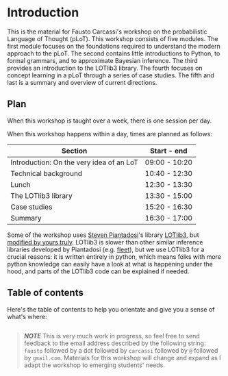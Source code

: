 # Introduction

This is the material for Fausto Carcassi's workshop on the probabilistic Language of Thought (pLoT).
This workshop consists of five modules. The first module focuses on the foundations required to understand the modern approach to the pLoT. The second contains little introductions to Python, to formal grammars, and to approximate Bayesian inference. The third provides an introduction to the LOTlib3 library. The fourth focuses on concept learning in a pLoT through a series of case studies. The fifth and last is a summary and overview of current directions.

## Plan

When this workshop is taught over a week, there is one session per day. 

When this workshop happens within a day, times are planned as follows:

| Section                                  | Start - end   | 
| ---------------------------------------- |:-------------:|
| Introduction: On the very idea of an LoT | 09:00 - 10:20 |
| Technical background                     | 10:40 - 12:30 |
| Lunch                                    | 12:30 - 13:30 |
| The LOTlib3 library                      | 13:30 - 15:00 |
| Case studies                             | 15:20 - 16:30 |
| Summary                                  | 16:30 - 17:00 |

Some of the workshop uses [Steven Piantadosi](http://colala.berkeley.edu/people/piantadosi/)'s library [LOTlib3](https://github.com/piantado/LOTlib3), but [modified by yours truly](https://github.com/thelogicalgrammar/LOTlib3). LOTlib3 is slower than other similar inference libraries developed by Piantadosi (e.g. [fleet](https://github.com/piantado/Fleet)), but we use LOTlib3 for a crucial reasons: it is written entirely in python, which means folks with more python knowledge can easily have a look at what is happening under the hood, and parts of the LOTlib3 code can be explained if needed. 

## Table of contents

Here's the table of contents to help you orientate and give you a sense of what's where:

```{tableofcontents}
```

> **_NOTE_** This is very much work in progress, so feel free to send feedback to the email address described by the following string:  `fausto` followed by a dot followed by `carcassi` followed by `@` followed by `gmail.com`. Materials for this workshop will change and expand as I adapt the workshop to emerging students' needs.
